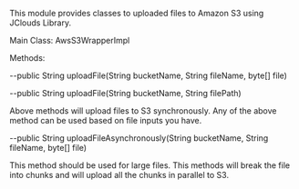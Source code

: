 This module provides classes to uploaded files to Amazon S3 using JClouds Library.

Main Class: AwsS3WrapperImpl

Methods:

--public String uploadFile(String bucketName, String fileName, byte[] file)

--public String uploadFile(String bucketName, String filePath)

Above methods will upload files to S3 synchronously. Any of the above method can be used based on file inputs you have.

--public String uploadFileAsynchronously(String bucketName, String fileName, byte[] file)

This method should be used for large files. This methods will break the file into chunks and will upload all the
chunks in parallel to S3.